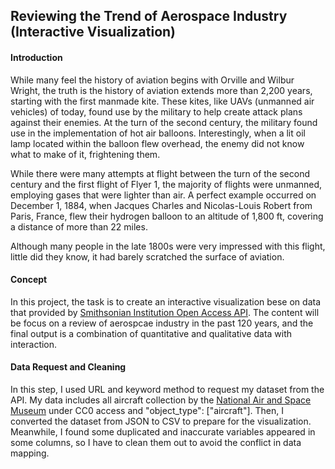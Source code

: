 ## Reviewing the Trend of Aerospace Industry (Interactive Visualization)

#### Introduction

While many feel the history of aviation begins with Orville and Wilbur Wright, the truth is the history of aviation extends more than 2,200 years, starting with the first manmade kite. These kites, like UAVs (unmanned air vehicles) of today, found use by the military to help create attack plans against their enemies. At the turn of the second century, the military found use in the implementation of hot air balloons. Interestingly, when a lit oil lamp located within the balloon flew overhead, the enemy did not know what to make of it, frightening them.

While there were many attempts at flight between the turn of the second century and the first flight of Flyer 1, the majority of flights were unmanned, employing gases that were lighter than air. A perfect example occurred on December 1, 1884, when Jacques Charles and Nicolas-Louis Robert from Paris, France, flew their hydrogen balloon to an altitude of 1,800 ft, covering a distance of more than 22 miles.

Although many people in the late 1800s were very impressed with this flight, little did they know, it had barely scratched the surface of aviation.

#### Concept

In this project, the task is to create an interactive visualization bese on data that provided by [Smithsonian Institution Open Access API](http://edan.si.edu/openaccess/apidocs/). The content will be focus on a review of aerospcae industry in the past 120 years, and the final output is a combination of quantitative and qualitative data with interaction.

#### Data Request and Cleaning

In this step, I used URL and keyword method to request my dataset from the API. My data includes all aircraft collection by the [National Air and Space Museum](https://airandspace.si.edu) under CC0 access and "object_type": ["aircraft"]. Then, I converted the dataset from JSON to CSV to prepare for the visualization. Meanwhile, I found some duplicated and inaccurate variables appeared in some columns, so I have to clean them out to avoid the conflict in data mapping.
